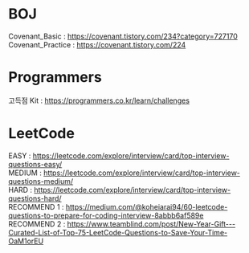# BOJ

Covenant_Basic : https://covenant.tistory.com/234?category=727170   
Covenant_Practice : https://covenant.tistory.com/224    


# Programmers

고득점 Kit : https://programmers.co.kr/learn/challenges    

# LeetCode 

EASY : https://leetcode.com/explore/interview/card/top-interview-questions-easy/   
MEDIUM : https://leetcode.com/explore/interview/card/top-interview-questions-medium/     
HARD : https://leetcode.com/explore/interview/card/top-interview-questions-hard/    
RECOMMEND 1 : https://medium.com/@koheiarai94/60-leetcode-questions-to-prepare-for-coding-interview-8abbb6af589e   
RECOMMEND 2 : https://www.teamblind.com/post/New-Year-Gift---Curated-List-of-Top-75-LeetCode-Questions-to-Save-Your-Time-OaM1orEU   
